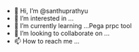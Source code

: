 - 👋 Hi, I’m @santhuprathyu
- 👀 I’m interested in ...
- 🌱 I’m currently learning ...Pega prpc tool
- 💞️ I’m looking to collaborate on ...
- 📫 How to reach me ...

<!---
santhuprathyu/santhuprathyu is a ✨ special ✨ repository because its `README.md` (this file) appears on your GitHub profile.
You can click the Preview link to take a look at your changes.
--->
